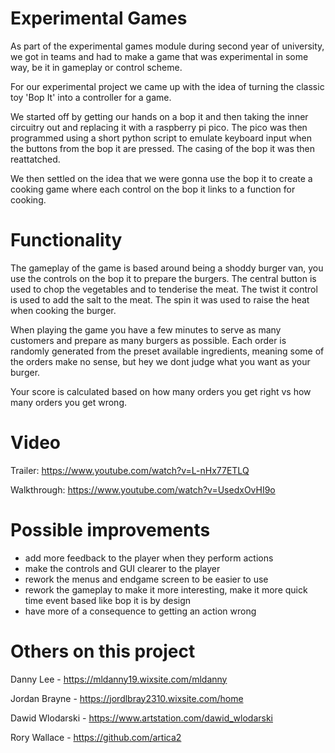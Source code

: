 # Experimental Games
As part of the experimental games module during second year of university, we got in teams and had to make a game that was experimental in some way, be it in gameplay or control scheme. 

For our experimental project we came up with the idea of turning the classic toy 'Bop It' into a controller for a game. 

We started off by getting our hands on a bop it and then taking the inner circuitry out and replacing it with a raspberry pi pico. The pico was then programmed using a short python script to emulate keyboard input when the buttons from the bop it are pressed. The casing of the bop it was then reattatched.

We then settled on the idea that we were gonna use the bop it to create a cooking game where each control on the bop it links to a function for cooking. 

# Functionality
The gameplay of the game is based around being a shoddy burger van, you use the controls on the bop it to prepare the burgers. The central button is used to chop the vegetables and to tenderise the meat. The twist it control is used to add the salt to the meat. The spin it was used to raise the heat when cooking the burger. 

When playing the game you have a few minutes to serve as many customers and prepare as many burgers as possible. Each order is randomly generated from the preset available ingredients, meaning some of the orders make no sense, but hey we dont judge what you want as your burger. 

Your score is calculated based on how many orders you get right vs how many orders you get wrong.

# Video
Trailer: https://www.youtube.com/watch?v=L-nHx77ETLQ

Walkthrough: https://www.youtube.com/watch?v=UsedxOvHI9o

# Possible improvements
- add more feedback to the player when they perform actions
- make the controls and GUI clearer to the player
- rework the menus and endgame screen to be easier to use
- rework the gameplay to make it more interesting, make it more quick time event based like bop it is by design
- have more of a consequence to getting an action wrong

# Others on this project
Danny Lee - https://mldanny19.wixsite.com/mldanny

Jordan Brayne - https://jordlbray2310.wixsite.com/home

Dawid Wlodarski - https://www.artstation.com/dawid_wlodarski

Rory Wallace - https://github.com/artica2
